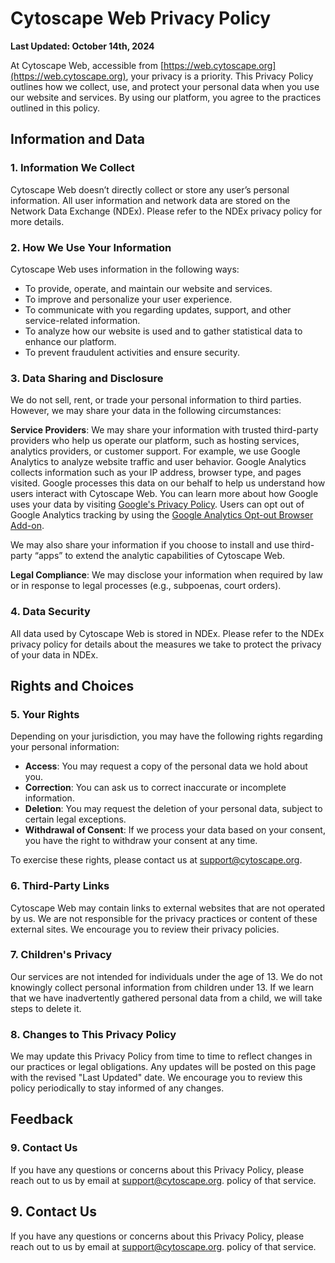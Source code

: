 Cytoscape Web Privacy Policy
===========================
<a id="cytoscape_web_privacy_policy"> </a>

**Last Updated: October 14th, 2024**

At Cytoscape Web, accessible from [https://web.cytoscape.org](https://web.cytoscape.org), your privacy is a priority. This Privacy Policy outlines how we collect, use, and protect your personal data when you use our website and services. By using our platform, you agree to the practices outlined in this policy.

## Information and Data

### 1. Information We Collect

Cytoscape Web doesn’t directly collect or store any user’s personal information. All user information and network data are stored on the Network Data Exchange (NDEx). Please refer to the NDEx privacy policy for more details.

### 2. How We Use Your Information

Cytoscape Web uses information in the following ways:

- To provide, operate, and maintain our website and services.
- To improve and personalize your user experience.
- To communicate with you regarding updates, support, and other service-related information.
- To analyze how our website is used and to gather statistical data to enhance our platform.
- To prevent fraudulent activities and ensure security.

### 3. Data Sharing and Disclosure

We do not sell, rent, or trade your personal information to third parties. However, we may share your data in the following circumstances:

**Service Providers**: We may share your information with trusted third-party providers who help us operate our platform, such as hosting services, analytics providers, or customer support. For example, we use Google Analytics to analyze website traffic and user behavior. Google Analytics collects information such as your IP address, browser type, and pages visited. Google processes this data on our behalf to help us understand how users interact with Cytoscape Web. You can learn more about how Google uses your data by visiting [Google's Privacy Policy](https://policies.google.com/privacy). Users can opt out of Google Analytics tracking by using the [Google Analytics Opt-out Browser Add-on](https://tools.google.com/dlpage/gaoptout).

We may also share your information if you choose to install and use third-party “apps” to extend the analytic capabilities of Cytoscape Web.

**Legal Compliance**: We may disclose your information when required by law or in response to legal processes (e.g., subpoenas, court orders).

### 4. Data Security

All data used by Cytoscape Web is stored in NDEx. Please refer to the NDEx privacy policy for details about the measures we take to protect the privacy of your data in NDEx.

## Rights and Choices

### 5. Your Rights

Depending on your jurisdiction, you may have the following rights regarding your personal information:

- **Access**: You may request a copy of the personal data we hold about you.
- **Correction**: You can ask us to correct inaccurate or incomplete information.
- **Deletion**: You may request the deletion of your personal data, subject to certain legal exceptions.
- **Withdrawal of Consent**: If we process your data based on your consent, you have the right to withdraw your consent at any time.

To exercise these rights, please contact us at [support@cytoscape.org](mailto:support@cytoscape.org).

### 6. Third-Party Links

Cytoscape Web may contain links to external websites that are not operated by us. We are not responsible for the privacy practices or content of these external sites. We encourage you to review their privacy policies.

### 7. Children's Privacy

Our services are not intended for individuals under the age of 13. We do not knowingly collect personal information from children under 13. If we learn that we have inadvertently gathered personal data from a child, we will take steps to delete it.

### 8. Changes to This Privacy Policy

We may update this Privacy Policy from time to time to reflect changes in our practices or legal obligations. Any updates will be posted on this page with the revised "Last Updated" date. We encourage you to review this policy periodically to stay informed of any changes.

## Feedback

### 9. Contact Us

If you have any questions or concerns about this Privacy Policy, please reach out to us by email at [support@cytoscape.org](mailto:support@cytoscape.org).
policy of that service.

## 9. Contact Us

If you have any questions or concerns about this Privacy Policy, please reach out to us by email at [support@cytoscape.org](mailto:support@cytoscape.org).
policy of that service.
